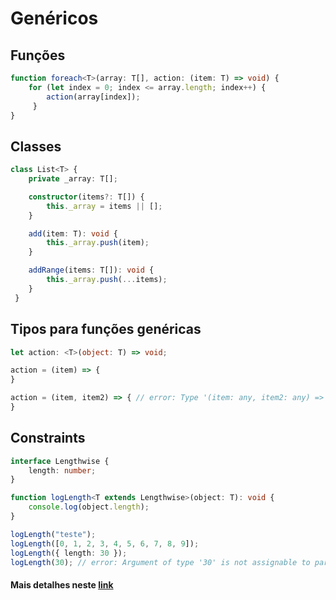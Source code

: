 # Genéricos

## Funções
```ts
function foreach<T>(array: T[], action: (item: T) => void) {
    for (let index = 0; index <= array.length; index++) {
        action(array[index]);
     }
}
```

## Classes
```ts
class List<T> {
    private _array: T[];

    constructor(items?: T[]) {
        this._array = items || [];
    }

    add(item: T): void {
        this._array.push(item);
    }

    addRange(items: T[]): void { 
        this._array.push(...items);
    }
 }
```

## Tipos para funções genéricas
```ts
let action: <T>(object: T) => void;

action = (item) => {
}

action = (item, item2) => { // error: Type '(item: any, item2: any) => void' is not assignable to type '<T>(object: T) => void'.
}
```

## Constraints
```ts
interface Lengthwise {
    length: number;
}

function logLength<T extends Lengthwise>(object: T): void {
    console.log(object.length);
}

logLength("teste");
logLength([0, 1, 2, 3, 4, 5, 6, 7, 8, 9]);
logLength({ length: 30 });
logLength(30); // error: Argument of type '30' is not assignable to parameter of type 'Lengthwise'.
```

#### Mais detalhes neste [link](https://github.com/Microsoft/TypeScript-Handbook/blob/master/pages/Generics.md)
